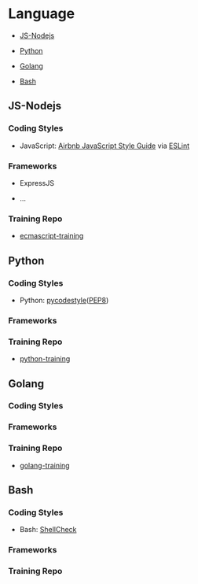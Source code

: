 # Language

- [JS-Nodejs](#js-nodejs)

- [Python](#python)

- [Golang](#golang)

- [Bash](#bash)

## JS-Nodejs

### Coding Styles

- JavaScript: [Airbnb JavaScript Style Guide](https://github.com/airbnb/javascript) via [ESLint](http://eslint.org/)

### Frameworks

- ExpressJS

- ...

### Training Repo

- [ecmascript-training](https://github.com/university-of-ant-solutions/ecmascript-training)

## Python

### Coding Styles

- Python: [pycodestyle](https://pypi.python.org/pypi/pycodestyle)([PEP8](https://www.python.org/dev/peps/pep-0008/))

### Frameworks

### Training Repo

- [python-training](https://github.com/university-of-ant-solutions/python-training)

## Golang

### Coding Styles

### Frameworks

### Training Repo

- [golang-training](https://github.com/university-of-ant-solutions/golang-training)

## Bash

### Coding Styles

- Bash: [ShellCheck](https://www.shellcheck.net/)

### Frameworks

### Training Repo

